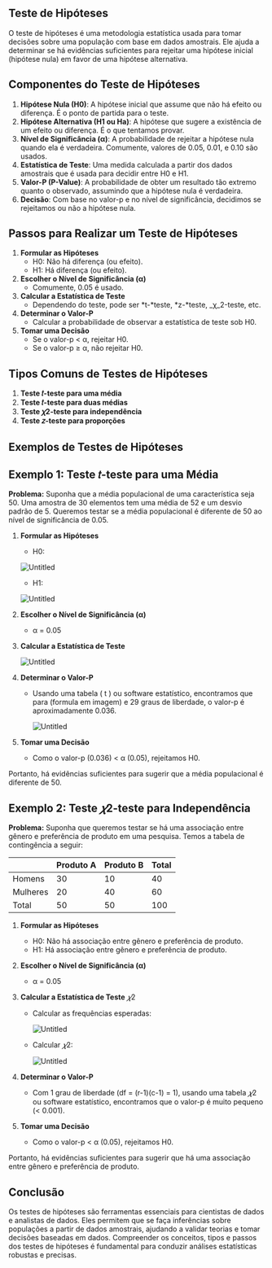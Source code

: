 ## Teste de Hipóteses

O teste de hipóteses é uma metodologia estatística usada para tomar decisões sobre uma população com base em dados amostrais. Ele ajuda a determinar se há evidências suficientes para rejeitar uma hipótese inicial (hipótese nula) em favor de uma hipótese alternativa.
## Componentes do Teste de Hipóteses

1. **Hipótese Nula (H0)**: A hipótese inicial que assume que não há efeito ou diferença. É o ponto de partida para o teste.
2. **Hipótese Alternativa (H1 ou Ha)**: A hipótese que sugere a existência de um efeito ou diferença. É o que tentamos provar.
3. **Nível de Significância (α)**: A probabilidade de rejeitar a hipótese nula quando ela é verdadeira. Comumente, valores de 0.05, 0.01, e 0.10 são usados.
4. **Estatística de Teste**: Uma medida calculada a partir dos dados amostrais que é usada para decidir entre H0 e H1.
5. **Valor-P (P-Value)**: A probabilidade de obter um resultado tão extremo quanto o observado, assumindo que a hipótese nula é verdadeira.
6. **Decisão**: Com base no valor-p e no nível de significância, decidimos se rejeitamos ou não a hipótese nula.
## Passos para Realizar um Teste de Hipóteses

1. **Formular as Hipóteses**
    - H0: Não há diferença (ou efeito).
    - H1: Há diferença (ou efeito).
2. **Escolher o Nível de Significância (α)**
    - Comumente, 0.05 é usado.
3. **Calcular a Estatística de Teste**
    - Dependendo do teste, pode ser *t-*teste, *z-*teste, _χ_2-teste, etc.
4. **Determinar o Valor-P**
    - Calcular a probabilidade de observar a estatística de teste sob H0.
5. **Tomar uma Decisão**
    - Se o valor-p < α, rejeitar H0.
    - Se o valor-p ≥ α, não rejeitar H0.
## Tipos Comuns de Testes de Hipóteses

1. **Teste 𝑡-teste para uma média**
2. **Teste 𝑡-teste para duas médias**
3. **Teste 𝜒2-teste para independência**
4. **Teste 𝑧-teste para proporções**
## Exemplos de Testes de Hipóteses

## Exemplo 1: **Teste 𝑡-teste para uma Média**

**Problema:** Suponha que a média populacional de uma característica seja 50. Uma amostra de 30 elementos tem uma média de 52 e um desvio padrão de 5. Queremos testar se a média populacional é diferente de 50 ao nível de significância de 0.05.

1. **Formular as Hipóteses**
    
    - H0:
    
    ![Untitled](https://prod-files-secure.s3.us-west-2.amazonaws.com/9d60bff0-fe0b-4ea2-8172-325712f68e66/1ccf7e25-9b87-4a73-bdb1-ba81abd68a7a/Untitled.png)
    
    - H1:
    
    ![Untitled](https://prod-files-secure.s3.us-west-2.amazonaws.com/9d60bff0-fe0b-4ea2-8172-325712f68e66/0148fd3e-c4e4-40fe-92b0-37954fd847fa/Untitled.png)
    
2. **Escolher o Nível de Significância (α)**
    
    - α = 0.05
3. **Calcular a Estatística de Teste**
    
    ![Untitled](https://prod-files-secure.s3.us-west-2.amazonaws.com/9d60bff0-fe0b-4ea2-8172-325712f68e66/1812eb56-ae04-4a29-b77f-15c032d6e52a/Untitled.png)
    
4. **Determinar o Valor-P**
    
    - Usando uma tabela \( t \) ou software estatístico, encontramos que para (formula em imagem) e 29 graus de liberdade, o valor-p é aproximadamente 0.036.
        
        ![Untitled](https://prod-files-secure.s3.us-west-2.amazonaws.com/9d60bff0-fe0b-4ea2-8172-325712f68e66/eb09bd64-74b1-49a8-9a6a-d09cc501520c/Untitled.png)
        
5. **Tomar uma Decisão**
    
    - Como o valor-p (0.036) < α (0.05), rejeitamos H0.

Portanto, há evidências suficientes para sugerir que a média populacional é diferente de 50.

## Exemplo 2: Teste $𝜒2$-teste para Independência

**Problema:** Suponha que queremos testar se há uma associação entre gênero e preferência de produto em uma pesquisa. Temos a tabela de contingência a seguir:

|          | Produto A | Produto B | Total |
| -------- | --------- | --------- | ----- |
| Homens   | 30        | 10        | 40    |
| Mulheres | 20        | 40        | 60    |
| Total    | 50        | 50        | 100   |

1. **Formular as Hipóteses**
    
    - H0: Não há associação entre gênero e preferência de produto.
    - H1: Há associação entre gênero e preferência de produto.
2. **Escolher o Nível de Significância (α)**
    
    - α = 0.05
3. **Calcular a Estatística de Teste** $𝜒2$
    
    - Calcular as frequências esperadas:
        
        ![Untitled](https://prod-files-secure.s3.us-west-2.amazonaws.com/9d60bff0-fe0b-4ea2-8172-325712f68e66/acfcf321-1245-4204-baa9-b1f45aea1444/Untitled.png)
        
    - Calcular $𝜒2$:
        
        ![Untitled](https://prod-files-secure.s3.us-west-2.amazonaws.com/9d60bff0-fe0b-4ea2-8172-325712f68e66/4314edb8-6760-4234-aaea-8f4a749ae82b/Untitled.png)
        
4. **Determinar o Valor-P**
    
    - Com 1 grau de liberdade (df = (r-1)(c-1) = 1), usando uma tabela $𝜒2$ ou software estatístico, encontramos que o valor-p é muito pequeno (< 0.001).
5. **Tomar uma Decisão**
    
    - Como o valor-p < α (0.05), rejeitamos H0.

Portanto, há evidências suficientes para sugerir que há uma associação entre gênero e preferência de produto.

## Conclusão

Os testes de hipóteses são ferramentas essenciais para cientistas de dados e analistas de dados. Eles permitem que se faça inferências sobre populações a partir de dados amostrais, ajudando a validar teorias e tomar decisões baseadas em dados. Compreender os conceitos, tipos e passos dos testes de hipóteses é fundamental para conduzir análises estatísticas robustas e precisas.
